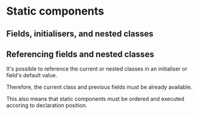 # Static components

## Fields, initialisers, and nested classes

## Referencing fields and nested classes

It's possible to reference the current or nested classes in an initialiser or field's default value.

Therefore, the current class and previous fields must be already available.

This also means that static components must be ordered and executed accoring to declaration position. 
